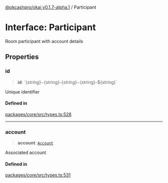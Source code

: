 [@okcashpro/okai v0.1.7-alpha.1](../index.md) / Participant

# Interface: Participant

Room participant with account details

## Properties

### id

> **id**: \`$\{string\}-$\{string\}-$\{string\}-$\{string\}-$\{string\}\`

Unique identifier

#### Defined in

[packages/core/src/types.ts:528](https://github.com/okcashpro/okai/blob/main/packages/core/src/types.ts#L528)

***

### account

> **account**: [`Account`](Account.md)

Associated account

#### Defined in

[packages/core/src/types.ts:531](https://github.com/okcashpro/okai/blob/main/packages/core/src/types.ts#L531)
